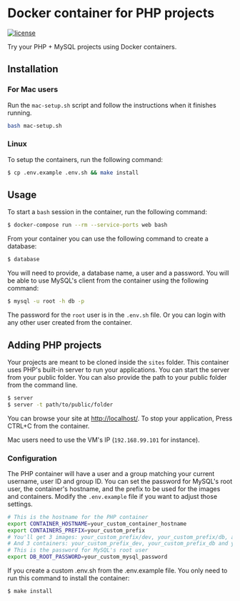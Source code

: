 # Docker container for PHP projects

[![license](https://img.shields.io/github/license/mashape/apistatus.svg?maxAge=2592000)]()

Try your PHP + MySQL projects using Docker containers.

## Installation

### For Mac users

Run the `mac-setup.sh` script and follow the instructions when it finishes running.

```bash
bash mac-setup.sh
```

### Linux

To setup the containers, run the following command:

```bash
$ cp .env.example .env.sh && make install
```

## Usage

To start a `bash` session in the container, run the following command:

```bash
$ docker-compose run --rm --service-ports web bash
```

From your container you can use the following command to create a database:

```bash
$ database
```

You will need to provide, a database name, a user and a password. You will be
able to use MySQL's client from the container using the following command:

```bash
$ mysql -u root -h db -p
```

The password for the `root` user is in the `.env.sh` file. Or you can login with
any other user created from the container.

## Adding PHP projects

Your projects are meant to be cloned inside the `sites` folder. This container
uses PHP's built-in server to run your applications. You can start the server
from your public folder. You can also provide the path to your public folder
from the command line.

```bash
$ server
$ server -t path/to/public/folder
```

You can browse your site at [http://localhost/][1]. To stop your application,
Press CTRL+C from the container.

Mac users need to use the VM's IP (`192.168.99.101` for instance).

### Configuration

The PHP container will have a user and a group matching your current username,
user ID and group ID. You can set the password for MySQL's root user, the
container's hostname, and the prefix to be used for the images and containers.
Modify the `.env.example` file if you want to adjust those settings.

```bash
# This is the hostname for the PHP container
export CONTAINER_HOSTNAME=your_custom_container_hostname
export CONTAINERS_PREFIX=your_custom_prefix
# You'll get 3 images: your_custom_prefix/dev, your_custom_prefix/db, and your_custom_prefix/data
# And 3 containers: your_custom_prefix_dev, your_custom_prefix_db and your_custom_prefix_data
# This is the password for MySQL's root user
export DB_ROOT_PASSWORD=your_custom_mysql_password
```

If you create a custom .env.sh from the .env.example file. You only need to run
this command to install the container:

```bash
$ make install
```

[1]: http://localhost/
[2]: https://docs.docker.com/engine/installation/mac/
[3]: https://www.gnu.org/software/gettext/manual/html_node/envsubst-Invocation.html
